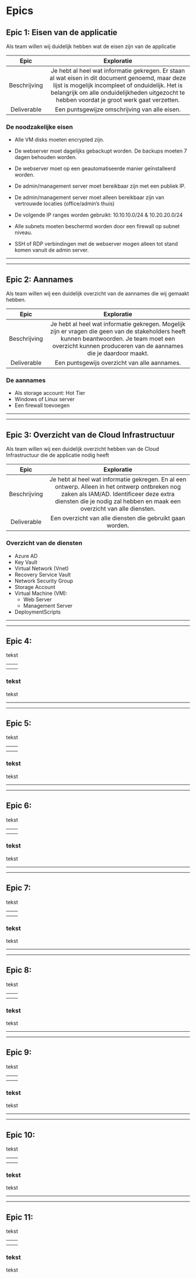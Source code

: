 # Epics


## Epic 1: Eisen van de applicatie

Als team willen wij duidelijk hebben wat de eisen zijn van de applicatie



| Epic    | Exploratie    |
| :------------: | :--------------:|
| Beschrijving  | Je hebt al heel wat informatie gekregen. Er staan al wat eisen in dit document genoemd, maar deze lijst is mogelijk incompleet of onduidelijk. Het is belangrijk om alle onduidelijkheden uitgezocht te hebben voordat je groot werk gaat verzetten.|
| Deliverable | Een puntsgewijze omschrijving van alle eisen. |

### De noodzakelijke eisen

- Alle VM disks moeten encrypted zijn.

- De webserver moet dagelijks gebackupt worden. De backups moeten 7 dagen behouden worden.

- De webserver moet op een geautomatiseerde manier geïnstalleerd worden.

- De admin/management server moet bereikbaar zijn met een publiek IP.

- De admin/management server moet alleen bereikbaar zijn van vertrouwde locaties (office/admin’s thuis)

- De volgende IP ranges worden gebruikt: 10.10.10.0/24 & 10.20.20.0/24

- Alle subnets moeten beschermd worden door een firewall op subnet niveau.

- SSH of RDP verbindingen met de webserver mogen alleen tot stand komen vanuit de admin server.


___
---


## Epic 2: Aannames

Als team willen wij een duidelijk overzicht van de aannames die wij gemaakt hebben.

| Epic| Exploratie|
| :------------: | :--------------:|
| Beschrijving   | Je hebt al heel wat informatie gekregen. Mogelijk zijn er vragen die geen van de stakeholders heeft kunnen beantwoorden. Je team moet een overzicht kunnen produceren van de aannames die je daardoor maakt. |
| Deliverable | Een puntsgewijs overzicht van alle aannames. |



### De aannames

- Als storage account: Hot Tier
- Windows of Linux server
- Een firewall toevoegen


---
---

## Epic 3: Overzicht van de Cloud Infrastructuur 

Als team willen wij een duidelijk overzicht hebben van de Cloud Infrastructuur die de applicatie nodig heeft

| Epic | Exploratie |
| :------: | :------: |
| Beschrijving | Je hebt al heel wat informatie gekregen. En al een ontwerp. Alleen in het ontwerp ontbreken nog zaken als IAM/AD. Identificeer deze extra diensten die je nodig zal hebben en maak een overzicht van alle diensten. |
| Deliverable | Een overzicht van alle diensten die gebruikt gaan worden. |

### Overzicht van de diensten

- Azure AD
- Key Vault
- Virtual Network (Vnet)
- Recovery Service Vault
- Network Security Group 
- Storage Account
- Virtual Machine (VM):
  - Web Server
  - Management Server
- DeploymentScripts



---
---

## Epic 4:

tekst


|  |  |
| :------: | :------: |
|  |  |
|  |  |


### tekst

 tekst

---
---

 ## Epic 5:

tekst


|  |  |
| :------: | :------: |
|  |  |
|  |  |


### tekst

 tekst

 ---
 ---

 ## Epic 6:

tekst


|  |  |
| :------: | :------: |
|  |  |
|  |  |


### tekst

 tekst

 ---
 ---

 ## Epic 7:

tekst


|  |  |
| :------: | :------: |
|  |  |
|  |  |


### tekst

 tekst

 ---
 ---

 ## Epic 8:

tekst


|  |  |
| :------: | :------: |
|  |  |
|  |  |


### tekst

 tekst

---
---

 ## Epic 9:

tekst


|  |  |
| :------: | :------: |
|  |  |
|  |  |


### tekst

 tekst

---
---

 ## Epic 10:

tekst


|  |  |
| :------: | :------: |
|  |  |
|  |  |


### tekst

 tekst


---
---

 ## Epic 11:

tekst


|  |  |
| :------: | :------: |
|  |  |
|  |  |


### tekst

 tekst
